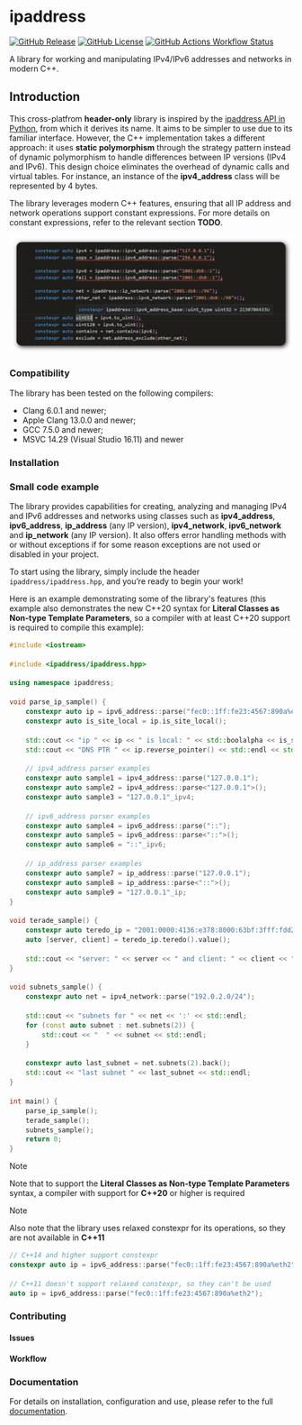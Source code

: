 # ipaddress

[![GitHub Release](https://img.shields.io/github/v/release/vladimirshaleev/ipaddress?sort=semver&display_name=tag)](https://github.com/VladimirShaleev/ipaddress/releases)
[![GitHub License](https://img.shields.io/github/license/vladimirshaleev/ipaddress)](https://github.com/VladimirShaleev/ipaddress/blob/main/LICENSE)
[![GitHub Actions Workflow Status](https://img.shields.io/github/actions/workflow/status/vladimirshaleev/ipaddress/tests.yml?branch=main&logo=github&label=tests)
](https://github.com/VladimirShaleev/ipaddress/actions/workflows/tests.yml)

A library for working and manipulating IPv4/IPv6 addresses and networks in modern C++.

## Introduction

This cross-platfrom **header-only** library is inspired by the [ipaddress API in Python](https://docs.python.org/3.12/library/ipaddress.html), 
from which it derives its name. It aims to be simpler to use due to its familiar interface. However, the C++ implementation takes 
a different approach: it uses **static polymorphism** through the strategy pattern instead of dynamic polymorphism to handle 
differences between IP versions (IPv4 and IPv6). This design choice eliminates the overhead of dynamic calls and virtual tables. 
For instance, an instance of the **ipv4_address** class will be represented by 4 bytes.

The library leverages modern C++ features, ensuring that all IP address and network operations support constant expressions. 
For more details on constant expressions, refer to the relevant section **TODO**.

![Constexpr](doc/img/constexpr.png "Errors are known at Compile Time")

### Compatibility

The library has been tested on the following compilers:

* Clang 6.0.1 and newer;
* Apple Clang 13.0.0 and newer;
* GCC 7.5.0 and newer;
* MSVC 14.29 (Visual Studio 16.11) and newer

### Installation



### Small code example

The library provides capabilities for creating, analyzing and managing IPv4 and IPv6 addresses and networks using classes such 
as **ipv4_address**, **ipv6_address**, **ip_address** (any IP version), **ipv4_network**, **ipv6_network** and **ip_network** 
(any IP version). It also offers error handling methods with or without exceptions if for some reason exceptions are not used 
or disabled in your project.

To start using the library, simply include the header `ipaddress/ipaddress.hpp`, and you’re ready to begin your work!

Here is an example demonstrating some of the library's features (this example also demonstrates the new C++20 syntax for 
**Literal Classes as Non-type Template Parameters**, so a compiler with at least C++20 support is required to compile this example):

```cpp
#include <iostream>

#include <ipaddress/ipaddress.hpp>

using namespace ipaddress;

void parse_ip_sample() {
    constexpr auto ip = ipv6_address::parse("fec0::1ff:fe23:4567:890a%eth2");
    constexpr auto is_site_local = ip.is_site_local();

    std::cout << "ip " << ip << " is local: " << std::boolalpha << is_site_local << std::endl;
    std::cout << "DNS PTR " << ip.reverse_pointer() << std::endl << std::endl;
    
    // ipv4_address parser examples
    constexpr auto sample1 = ipv4_address::parse("127.0.0.1");
    constexpr auto sample2 = ipv4_address::parse<"127.0.0.1">();
    constexpr auto sample3 = "127.0.0.1"_ipv4;

    // ipv6_address parser examples
    constexpr auto sample4 = ipv6_address::parse("::");
    constexpr auto sample5 = ipv6_address::parse<"::">();
    constexpr auto sample6 = "::"_ipv6;

    // ip_address parser examples
    constexpr auto sample7 = ip_address::parse("127.0.0.1");
    constexpr auto sample8 = ip_address::parse<"::">();
    constexpr auto sample9 = "127.0.0.1"_ip;
}

void terade_sample() {
    constexpr auto teredo_ip = "2001:0000:4136:e378:8000:63bf:3fff:fdd2"_ipv6;
    auto [server, client] = teredo_ip.teredo().value();

    std::cout << "server: " << server << " and client: " << client << " for " << teredo_ip << std::endl << std::endl;
}

void subnets_sample() {
    constexpr auto net = ipv4_network::parse("192.0.2.0/24");

    std::cout << "subnets for " << net << ':' << std::endl;
    for (const auto subnet : net.subnets(2)) {
        std::cout << "  " << subnet << std::endl;
    }

    constexpr auto last_subnet = net.subnets(2).back();
    std::cout << "last subnet " << last_subnet << std::endl;
}

int main() {
    parse_ip_sample();
    terade_sample();
    subnets_sample();
    return 0;
}
```

> [!note]
> Note that to support the **Literal Classes as Non-type Template Parameters** syntax, a compiler 
> with support for **C++20** or higher is required

> [!note]
> Also note that the library uses relaxed constexpr for its operations, so they are not available in **C++11**
>
> ```cpp
> // C++14 and higher support constexpr
> constexpr auto ip = ipv6_address::parse("fec0::1ff:fe23:4567:890a%eth2");
> 
> // C++11 doesn't support relaxed constexpr, so they can't be used
> auto ip = ipv6_address::parse("fec0::1ff:fe23:4567:890a%eth2");
> ```

### Contributing

#### Issues

#### Workflow

### Documentation

For details on installation, configuration and use, please refer to the full [documentation](https://vladimirshaleev.github.io/ipaddress/).
